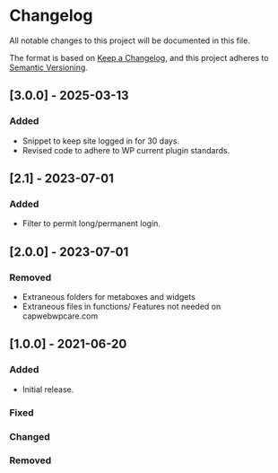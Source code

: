 # Changelog

All notable changes to this project will be documented in this file.

The format is based on [Keep a Changelog](https://keepachangelog.com/en/1.0.0/),
and this project adheres to [Semantic Versioning](https://semver.org/spec/v2.0.0.html).

## [3.0.0] - 2025-03-13

### Added

- Snippet to keep site logged in for 30 days. 
- Revised code to adhere to WP current plugin standards. 

## [2.1] - 2023-07-01

### Added

- Filter to permit long/permanent login.

## [2.0.0] - 2023-07-01

### Removed

- Extraneous folders for metaboxes and widgets
- Extraneous files in functions/ Features not needed on capwebwpcare.com

## [1.0.0] - 2021-06-20

### Added

- Initial release. 

### Fixed

### Changed

### Removed